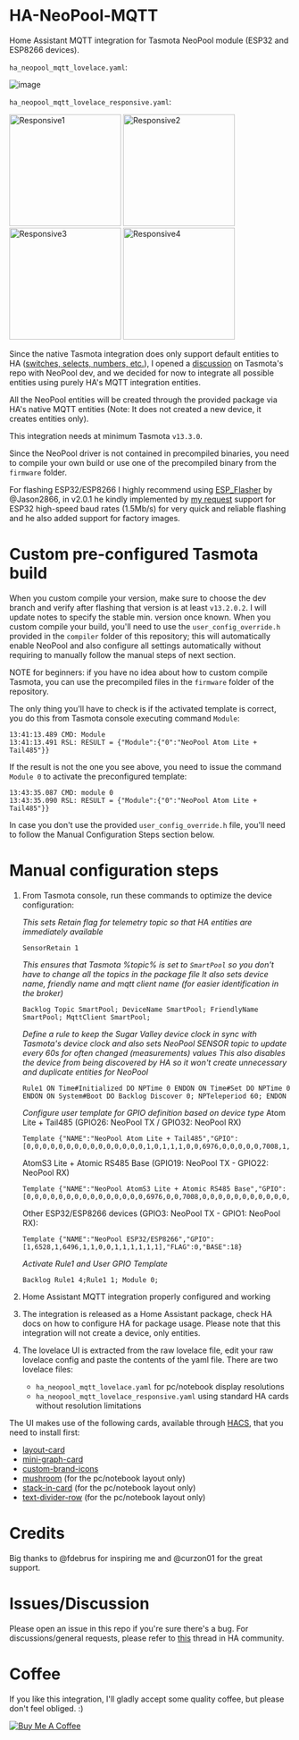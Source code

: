 # HA-NeoPool-MQTT
Home Assistant MQTT integration for Tasmota NeoPool module (ESP32 and ESP8266 devices).

`ha_neopool_mqtt_lovelace.yaml`:

![image](https://github.com/alexdelprete/HA-NeoPool-MQTT/assets/7027842/e20e21c4-02b5-4e24-8453-d991c2f03f52)

`ha_neopool_mqtt_lovelace_responsive.yaml`:

<img src="https://github.com/curzon01/HA-NeoPool-MQTT/blob/dev/.media/responsive1.png" alt="Responsive1" width="200"/> <img src="https://github.com/curzon01/HA-NeoPool-MQTT/blob/dev/.media/responsive2.png" alt="Responsive2" width="200"/> <img src="https://github.com/curzon01/HA-NeoPool-MQTT/blob/dev/.media/responsive3.png" alt="Responsive3" width="200"/> <img src="https://github.com/curzon01/HA-NeoPool-MQTT/blob/dev/.media/responsive4.png" alt="Responsive4" width="200"/>

Since the native Tasmota integration does only support default entities to HA ([switches, selects, numbers, etc.](https://tasmota.github.io/docs/Home-Assistant/#supported-entities)), I opened a [discussion](https://github.com/arendst/Tasmota/discussions/19811) on Tasmota's repo with NeoPool dev, and we decided for now to integrate all possible entities using purely HA's MQTT integration entities.

All the NeoPool entities will be created through the provided package via HA's native MQTT entities (Note: It does not created a new device, it creates entities only).

This integration needs at minimum Tasmota `v13.3.0`.

Since the NeoPool driver is not contained in precompiled binaries, you need to compile your own build or use one of the precompiled binary from the `firmware` folder.

For flashing ESP32/ESP8266 I highly recommend using [ESP_Flasher](https://github.com/Jason2866/ESP_Flasher) by @Jason2866, in v2.0.1 he kindly implemented by [my request](https://github.com/Jason2866/ESP_Flasher/issues/29) support for ESP32 high-speed baud rates (1.5Mb/s) for very quick and reliable flashing and he also added support for factory images.

# Custom pre-configured Tasmota build

When you custom compile your version, make sure to choose the dev branch and verify after flashing that version is at least `v13.2.0.2`. I will update notes to specify the stable min. version once known. When you custom compile your build, you'll need to use the `user_config_override.h` provided in the `compiler` folder of this repository; this will automatically enable NeoPool and also configure all settings automatically without requiring to manually follow the manual steps of next section.

NOTE for beginners: if you have no idea about how to custom compile Tasmota, you can use the precompiled files in the `firmware` folder of the repository.

The only thing you'll have to check is if the activated template is correct, you do this from Tasmota console executing command `Module`:
```console
13:41:13.489 CMD: Module
13:41:13.491 RSL: RESULT = {"Module":{"0":"NeoPool Atom Lite + Tail485"}}
```

If the result is not the one you see above, you need to issue the command `Module 0` to activate the preconfigured template:
```console
13:43:35.087 CMD: module 0
13:43:35.090 RSL: RESULT = {"Module":{"0":"NeoPool Atom Lite + Tail485"}}
```

In case you don't use the provided `user_config_override.h` file, you'll need to follow the Manual Configuration Steps section below.


# Manual configuration steps

1. From Tasmota console, run these commands to optimize the device configuration:

    _This sets Retain flag for telemetry topic so that HA entities are immediately available_
    ```console
    SensorRetain 1
    ```
    _This ensures that Tasmota %topic% is set to `SmartPool` so you don't have to change all the topics in the package file_
    _It also sets device name, friendly name and mqtt client name (for easier identification in the broker)_
    ```console
    Backlog Topic SmartPool; DeviceName SmartPool; FriendlyName SmartPool; MqttClient SmartPool; 
    ```
    _Define a rule to keep the Sugar Valley device clock in sync with Tasmota's device clock and also sets NeoPool SENSOR topic to update every 60s for often changed (measurements) values_
    _This also disables the device from being discovered by HA so it won't create unnecessary and duplicate entities for NeoPool_
    ```console
    Rule1 ON Time#Initialized DO NPTime 0 ENDON ON Time#Set DO NPTime 0 ENDON ON System#Boot DO Backlog Discover 0; NPTeleperiod 60; ENDON
    ```
    _Configure user template for GPIO definition based on device type_
    Atom Lite + Tail485 (GPIO26: NeoPool TX / GPIO32: NeoPool RX)
    ```console
    Template {"NAME":"NeoPool Atom Lite + Tail485","GPIO":[0,0,0,0,0,0,0,0,0,0,0,0,0,0,0,1,0,1,1,1,0,0,6976,0,0,0,0,0,7008,1,0,0,0,0,0,0],"FLAG":0,"BASE":1}
    ```
    AtomS3 Lite + Atomic RS485 Base (GPIO19: NeoPool TX - GPIO22: NeoPool RX)
    ```console
    Template {"NAME":"NeoPool AtomS3 Lite + Atomic RS485 Base","GPIO":[0,0,0,0,0,0,0,0,0,0,0,0,0,0,0,6976,0,0,7008,0,0,0,0,0,0,0,0,0,0,0,0,0,0,0,0,0],"FLAG":0,"BASE":1}
    ```
    Other ESP32/ESP8266 devices (GPIO3: NeoPool TX - GPIO1: NeoPool RX):
    ```console
    Template {"NAME":"NeoPool ESP32/ESP8266","GPIO":[1,6528,1,6496,1,1,0,0,1,1,1,1,1,1],"FLAG":0,"BASE":18}
    ```
    _Activate Rule1 and User GPIO Template_
    ```console
    Backlog Rule1 4;Rule1 1; Module 0;
    ```
3. Home Assistant MQTT integration properly configured and working
4. The integration is released as a Home Assistant package, check HA docs on how to configure HA for package usage. Please note that this integration will not create a device, only entities.
5. The lovelace UI is extracted from the raw lovelace file, edit your raw lovelace config and paste the contents of the yaml file. There are two lovelace files:
    - `ha_neopool_mqtt_lovelace.yaml` for pc/notebook display resolutions
    - `ha_neopool_mqtt_lovelace_responsive.yaml` using standard HA cards without resolution limitations  

The UI makes use of the following cards, available through [HACS](https://github.com/hacs), that you need to install first:

- [layout-card](https://github.com/thomasloven/lovelace-layout-card)
- [mini-graph-card](https://github.com/kalkih/mini-graph-card)
- [custom-brand-icons](https://github.com/elax46/custom-brand-icons)
- [mushroom](https://github.com/piitaya/lovelace-mushroom) (for the pc/notebook layout only)
- [stack-in-card](https://github.com/custom-cards/stack-in-card) (for the pc/notebook layout only)
- [text-divider-row](https://github.com/iantrich/text-divider-row) (for the pc/notebook layout only)

# Credits
Big thanks to @fdebrus for inspiring me and @curzon01 for the great support.

# Issues/Discussion
Please open an issue in this repo if you're sure there's a bug. For discussions/general requests, please refer to [this](https://community.home-assistant.io/t/ha-neopool-mqtt-integration-of-tasmota-neopool-for-sugar-valley-hayward-aquarite-bayrol-devices/632517?u=alexdelprete) thread in HA community.

# Coffee

If you like this integration, I'll gladly accept some quality coffee, but please don't feel obliged. :)

<a href="https://www.buymeacoffee.com/alexdelprete" target="_blank"><img src="https://www.buymeacoffee.com/assets/img/custom_images/black_img.png" alt="Buy Me A Coffee" style="height: auto !important;width: auto !important;" ></a><br>
